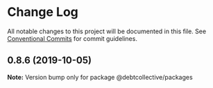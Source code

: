 # Change Log

All notable changes to this project will be documented in this file.
See [Conventional Commits](https://conventionalcommits.org) for commit guidelines.

## 0.8.6 (2019-10-05)

**Note:** Version bump only for package @debtcollective/packages
